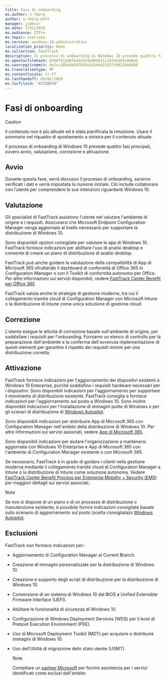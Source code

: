 ```yaml
---
title: Fasi di onboarding
ms.author: v-rberg
author: v-rberg-msft
manager: jimmuir
ms.date: 7/01/2020
ms.audience: ITPro
ms.topic: overview
ms.service: windows-10-administration
localization_priority: None
ms.collection: FastTrack
description: Il processo di onboarding di Windows 10 prevede quattro fasi principali, ovvero avvio, valutazione, correzione e attivazione.
ms.openlocfilehash: 02067415d8fa34d353a96d811c18fde30d18e8ab
ms.sourcegitcommit: de2cc20b4ab297633cb254d42532719022bb8d99
ms.translationtype: MT
ms.contentlocale: it-IT
ms.lasthandoff: 09/02/2020
ms.locfileid: "47338474"
---
```

# <a name="onboarding-phases"></a>Fasi di onboarding

> [!CAUTION]
> Il contenuto non è più attuale ed è stata pianificata la rimozione. Usare il sommario nel riquadro di spostamento a sinistra per il contenuto attuale.

Il processo di onboarding di Windows 10 prevede quattro fasi principali, ovvero avvio, valutazione, correzione e attivazione.

## <a name="initiate"></a>Avvio

Durante questa fase, verrà discusso il processo di onboarding, saranno verificati i dati e verrà impostata la riunione iniziale. Ciò include collaborare con l’utente per comprendere le sue intenzioni riguardanti Windows 10.

## <a name="assess"></a>Valutazione

Gli specialisti di FastTrack assistono l'utente nel valutare l'ambiente di origine e i requisiti. Assicurarsi che Microsoft Endpoint Configuration Manager venga aggiornato al livello necessario per supportare la distribuzione di Windows 10. 

Sono disponibili opzioni consigliate per valutare le app di Windows 10. FastTrack fornisce indicazioni per abilitare l'uso di analisi desktop e consente di creare un piano di distribuzione di analisi desktop.

FastTrack può anche guidare la valutazione della compatibilità di App di Microsoft 365 sfruttando il dashboard di conformità di Office 365 in Configuration Manager o con il Toolkit di conformità autonomo per Office. Per altre informazioni sui servizi disponibili, vedere [FastTrack Center Benefit per Office 365](O365-fasttrack-benefit-for-office-365.md). 

FastTrack valuta anche le strategie di gestione moderne, tra cui il collegamento tramite cloud di Configuration Manager con Microsoft Intune o la distribuzione di Intune come unica soluzione di gestione cloud.

## <a name="remediate"></a>Correzione

L'utente esegue le attività di correzione basate sull'ambiente di origine, per soddisfare i requisiti per l'onboarding. Forniamo un elenco di controllo per la preparazione dell'ambiente e la conferma dell'avvenuta implementazione di questi elementi per garantire il rispetto dei requisiti minimi per una distribuzione corretta. 

## <a name="enable"></a>Attivazione

FastTrack fornisce indicazioni per l'aggiornamento dei dispositivi esistenti a Windows 10 Enterprise, purché soddisfino i requisiti hardware necessari per i dispositivi. Sono disponibili indicazioni per l'aggiornamento per supportare il movimento di distribuzione esistente. FastTrack consiglia e fornisce indicazioni per l'aggiornamento sul posto a Windows 10. Sono inoltre disponibili indicazioni per l'installazione di immagini pulite di Windows e per gli scenari di distribuzione di [Windows Autopilot](EMS-onboarding-phases.md#windows-autopilot). 

Sono disponibili indicazioni per distribuire App di Microsoft 365 con Configuration Manager nell'ambito della distribuzione di Windows 10. Per altre informazioni sui servizi associati, vedere [App di Microsoft 365](O365-onboarding-and-migration.md#microsoft-365-apps).

Sono disponibili indicazioni per aiutare l'organizzazione a mantenersi aggiornata con Windows 10 Enterprise e App di Microsoft 365 con l'ambiente di Configuration Manager esistente o con Microsoft 365.

Se necessario, FastTrack è in grado di guidare i clienti nella gestione moderna mediante il collegamento tramite cloud di Configuration Manager a Intune o la distribuzione di Intune come soluzione autonoma. Vedere [FastTrack Center Benefit Process per Enterprise Mobility + Security (EMS)](EMS-fasttrack-process.md) per maggiori dettagli sui servizi associati.

> [!NOTE]
> Se non si dispone di un piano o di un processo di distribuzione o manutenzione esistente, è possibile fornire indicazioni consigliate basate sullo scenario di aggiornamento sul posto (scelta consigliata)o [Windows Autopilot](EMS-onboarding-phases.md#windows-autopilot).

## <a name="out-of-scope"></a>Esclusioni

FastTrack non fornisce indicazioni per:

- Aggiornamento di Configuration Manager al Current Branch.
- Creazione di immagini personalizzate per la distribuzione di Windows 10.
- Creazione e supporto degli script di distribuzione per la distribuzione di Windows 10.
- Conversione di un sistema di Windows 10 dal BIOS a Unified Extensible Firmware Interface (UEFI).
- Abilitare le funzionalità di sicurezza di Windows 10. 
- Configurazione di Windows Deployment Services (WDS) per il boot di Preboot Execution Environment (PXE).
- Uso di Microsoft Deployment Toolkit (MDT) per acquisire e distribuire immagini di Windows 10.
- Uso dell’Utilità di migrazione dello stato utente (USMT).

  > [!NOTE]
  > Contattare un [partner Microsoft](https://go.microsoft.com/fwlink/?linkid=2080150) per fornire assistenza per i servizi identificati come esclusi dall'ambito.

 
